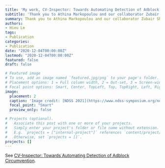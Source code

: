 ```yaml
---
title: 'My work, CV-Inspector: Towards Automating Detection of Adblock Circumvention, has been accepted to NDSS 2021!'
subtitle: 'Thank you to Athina Markopoulou and our collaborator Zubair Shafiq. Special thanks to eyeo for their insights into circumvention.'
summary: Thank you to Athina Markopoulou and our collaborator Zubair Shafiq. Special thanks to eyeo for their insights into circumvention.
authors:
- Hieu Le
tags:
- Publication
categories:
- Publication
date: "2020-12-04T00:00:00Z"
lastmod: "2020-12-04T00:00:00Z"
featured: false
draft: false

# Featured image
# To use, add an image named `featured.jpg/png` to your page's folder.
# Placement options: 1 = Full column width, 2 = Out-set, 3 = Screen-width
# Focal point options: Smart, Center, TopLeft, Top, TopRight, Left, Right, BottomLeft, Bottom, BottomRight
image:
  placement: 2
  caption: 'Image credit: [NDSS 2021](https://www.ndss-symposium.org/ndss2021/)'
  focal_point: "Smart"
  preview_only: false

# Projects (optional).
#   Associate this post with one or more of your projects.
#   Simply enter your project's folder or file name without extension.
#   E.g. `projects = ["internal-project"]` references `content/project/deep-learning/index.md`.
#   Otherwise, set `projects = []`.
projects: []
---
```


See [CV-Inspector: Towards Automating Detection of Adblock Circumvention](https://levanhieu.com/publication/cvinspector_ndss_2021/).